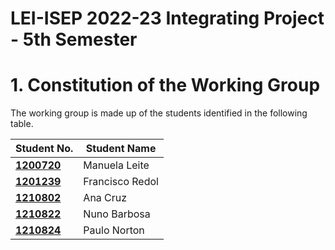 # LEI-ISEP 2022-23 Integrating Project - 5th Semester

# 1. Constitution of the Working Group

The working group is made up of the students identified in the following table.

| Student No. | Student Name |
|------------------------------------------------------|-----------------|
| **[1200720](/Documents/1200720/functionalities.md)** | Manuela Leite   |
| **[1201239](/Documents/1201239/functionalities.md)** | Francisco Redol |
| **[1210802](/Documents/1210802/functionalities.md)** | Ana Cruz        |
| **[1210822](/Documents/1210822/functionalities.md)** | Nuno Barbosa    |
| **[1210824](/Documents/1210824/functionalities.md)** | Paulo Norton    |
